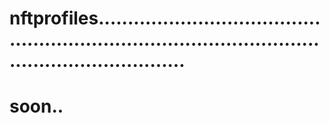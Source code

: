 # nftprofiles.........................................................................................................................
# soon..
